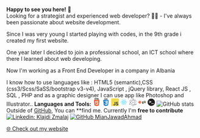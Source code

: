 **Happy to see you here!** :star_struck: <br> Looking for a strategist and experienced web developer? :running_man: - I've always been passionate about website development.

Since I was very young I started playing with codes, in the 9th grade i created my first website.

One year later I decided to join a professional school, an ICT school where there I learned about web developing.

Now I'm working as a Front End Developer in a company in Albania

I know how to use languages like : HTML5 (semantic),CSS (css3/Scss/SaSS/bootstrap v3-v4), JavaScript , jQuery library, React JS , SQL , PHP and as a graphic designer I can use app like Photoshop and Illustrator..
**Languages and Tools:**
<code><img height="20" src="https://raw.githubusercontent.com/github/explore/80688e429a7d4ef2fca1e82350fe8e3517d3494d/topics/html/html.png"></code>
<code><img height="20" src="https://raw.githubusercontent.com/github/explore/80688e429a7d4ef2fca1e82350fe8e3517d3494d/topics/css/css.png"></code>
<code><img height="20" src="https://raw.githubusercontent.com/github/explore/80688e429a7d4ef2fca1e82350fe8e3517d3494d/topics/javascript/javascript.png"></code>
<code><img height="20" src="https://raw.githubusercontent.com/github/explore/80688e429a7d4ef2fca1e82350fe8e3517d3494d/topics/react/react.png"></code>
<code><img height="20" src="https://raw.githubusercontent.com/github/explore/80688e429a7d4ef2fca1e82350fe8e3517d3494d/topics/electron/electron.png"></code>
<code><img height="20" src="https://raw.githubusercontent.com/github/explore/80688e429a7d4ef2fca1e82350fe8e3517d3494d/topics/git/git.png"></code>
<code><img height="20" src="https://raw.githubusercontent.com/github/explore/80688e429a7d4ef2fca1e82350fe8e3517d3494d/topics/terminal/terminal.png"></code>
![GitHub stats](https://github-readme-stats.vercel.app/api?username=KlajdiZmalaj&show_icons=true)
<br> Outside of [GitHub](https://github.com/KlajdiZmalaj/), You can **find me. Currently I'm **free to contribute**
[![Linkedin: Klajdi Zmalaj](https://img.shields.io/badge/-KlajdiZmalaj-blue?style=flat-square&logo=Linkedin&logoColor=white&link=https://www.linkedin.com/in/klajdi-z-42b582142/)](https://www.linkedin.com/in/klajdi-z-42b582142/)
[![GitHub MianJawadAhmad](https://img.shields.io/github/followers/KlajdiZmalaj?label=follow&style=social)](https://github.com/KlajdiZmalaj)
<p><a href="https://klajdizmalaj.com">🌐 Check out my website</a></p>
